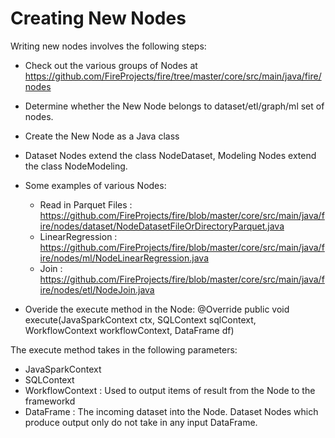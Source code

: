 # Creating New Nodes

Writing new nodes involves the following steps:

* Check out the various groups of Nodes at https://github.com/FireProjects/fire/tree/master/core/src/main/java/fire/nodes
* Determine whether the New Node belongs to dataset/etl/graph/ml set of nodes.
* Create the New Node as a Java class
* Dataset Nodes extend the class NodeDataset, Modeling Nodes extend the class NodeModeling.

* Some examples of various Nodes:
    * Read in Parquet Files : https://github.com/FireProjects/fire/blob/master/core/src/main/java/fire/nodes/dataset/NodeDatasetFileOrDirectoryParquet.java
    * LinearRegression : https://github.com/FireProjects/fire/blob/master/core/src/main/java/fire/nodes/ml/NodeLinearRegression.java
    * Join : https://github.com/FireProjects/fire/blob/master/core/src/main/java/fire/nodes/etl/NodeJoin.java

* Overide the execute method in the Node:
    @Override
    public void execute(JavaSparkContext ctx, SQLContext sqlContext, WorkflowContext workflowContext, DataFrame df)

The execute method takes in the following parameters:

* JavaSparkContext
* SQLContext
* WorkflowContext : Used to output items of result from the Node to the frameworkd
* DataFrame : The incoming dataset into the Node. Dataset Nodes which produce output only do not take in any input DataFrame.



